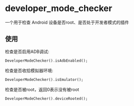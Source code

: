 # developer_mode_checker

一个用于检查 Android 设备是否root、是否处于开发者模式的插件

## 使用

检查是否启用ADB调试:
```dart
DeveloperModeChecker().isAdbEnabled();
```

检查是否收拾模拟器环境:
```dart
DeveloperModeChecker().isEmulator();
```
检查是否被root，返回0表示没有被root
```dart
DeveloperModeChecker().deviceRooted();
```
